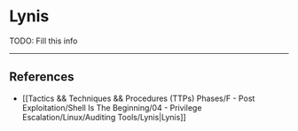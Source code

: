 # Lynis

TODO: Fill this info

---
## References

- [[Tactics && Techniques && Procedures (TTPs) Phases/F - Post Exploitation/Shell Is The Beginning/04 - Privilege Escalation/Linux/Auditing Tools/Lynis|Lynis]]
